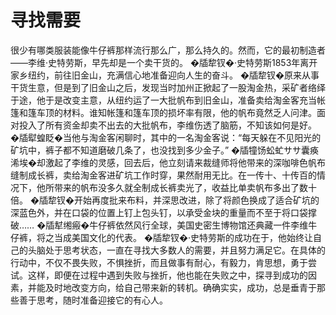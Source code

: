 # 寻找需要
很少有哪类服装能像牛仔裤那样流行那么广，那么持久的。然而，它的最初制造者——李维·史特劳斯，早先却是一个卖干货的。 
�牐犂钗�·史特劳斯1853年离开家乡纽约，前往旧金山，充满信心地准备迎向人生的奋斗。 
�牐犂钗�原来从事干货生意，但是到了旧金山之后，发现当时加州正掀起了一股淘金热，采矿者络绎于途，他于是改变主意，从纽约运了一大批帆布到旧金山，准备卖给淘金客充当帐篷和篷车顶的材料。谁知帐篷和篷车顶的损坏率有限，他的帆布竟然乏人问津。面对投入了所有资金却卖不出去的大批帆布，李维伤透了脑筋，不知该如何是好。 
�牐犚蝗眨�当他与淘金客闲聊时，其中的一名淘金客说：“每天躲在不见阳光的矿坑中，裤子都不知道磨破几条了，也没找到多少金子。” 
�牐犝饧蚣虻ササ囊痪浠埃�却激起了李维的灵感，回去后，他立刻请来裁缝师将他带来的深咖啡色帆布缝制成长裤，卖给淘金客进矿坑工作时穿，果然耐用无比。在一传十、十传百的情况下，他所带来的帆布没多久就全制成长裤卖光了，收益比单卖帆布多出了数十倍。 
�牐犂钗�开始再度批来布料，并深思改进，除了将颜色换成了适合矿坑的深蓝色外，并在口袋的位置上钉上包头钉，以承受金块的重量而不至于将口袋撑破…… 
�牐犎缃瘢�牛仔裤依然风行全球，美国史密生博物馆还典藏一件李维牛仔裤，将之当成美国文化的代表。 
�牐犂钗�·史特劳斯的成功在于，他始终让自己的头脑处于思考状态，一直在寻找大多数人的需要，并且努力满足它。在具体的行动中，不仅不畏失败，不惧挫折，而且做事有耐心，有毅力，肯思想，勇于尝试。这样，即便在过程中遇到失败与挫折，他也能在失败之中，探寻到成功的因素，并能及时地改变方向，给自己带来新的转机。确确实实，成功，总是垂青于那些善于思考，随时准备迎接它的有心人。
  
